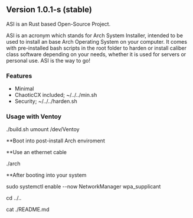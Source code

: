 
## Version 1.0.1-s (stable)

ASI is an Rust based Open-Source Project.

ASI is an acronym which stands for Arch System Installer, intended to be used to install an base Arch Operating System on your computer. It comes with pre-installed bash scripts in the root folder to harden or install caliber class software depending on your needs, whether it is used for servers or personal use. ASI is the way to go!

### Features

* Minimal
* ChaoticCX included; ~/../../min.sh
* Security; ~/../../harden.sh

### Usage with Ventoy

./build.sh
umount /dev/Ventoy

**Boot into post-install Arch enviroment

**Use an ethernet cable

./arch

**After booting into your system

sudo systemctl enable --now NetworkManager wpa_supplicant

cd ../..

cat ./README.md
